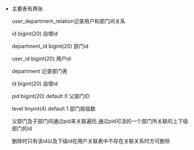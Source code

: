 * 主要表有两张

  user_department_relation记录用户和部门间关系
  
  id bigint(20) 自增id
  
  department_id bigint(20) 部门id
  
  user_id bigint(20) 用户id
  
  department 记录部门表
  
  id bigint(20) 自增id
  
  pid bigint(20) default 0 父部门ID
  
  level tinyint(4) default 1 部门层级数
  
  父部门及子部门间通过pid来关联遍历,通过pid可活的一个部门所关联的上下级部门的id
  
  删除时只有该id以及下级id在用户关联表中不存在关联关系时方可删除
  
